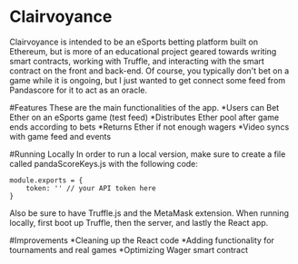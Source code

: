 # Clairvoyance
Clairvoyance is intended to be an eSports betting platform built on Ethereum, but is more of an educational project geared towards writing smart contracts, working with Truffle, and interacting with the smart contract on the front and back-end. Of course, you typically don't bet on a game while it is ongoing, but I just wanted to get connect some feed from Pandascore for it to act as an oracle. 

#Features
These are the main functionalities of the app.
*Users can Bet Ether on an eSports game (test feed)
*Distributes Ether pool after game ends according to bets
	*Returns Ether if not enough wagers
*Video syncs with game feed and events

#Running Locally
In order to run a local version, make sure to create a file called pandaScoreKeys.js with the following code:


```
module.exports = {
	token: '' // your API token here
}
```

Also be sure to have Truffle.js and the MetaMask extension. When running locally, first boot up Truffle, then the server, and lastly the React app.

#Improvements
*Cleaning up the React code
*Adding functionality for tournaments and real games
*Optimizing Wager smart contract